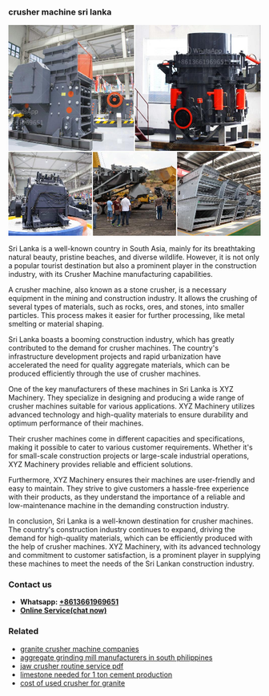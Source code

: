 <h3>crusher machine sri lanka</h3><img src='1708332722.jpg' alt=''><p>Sri Lanka is a well-known country in South Asia, mainly for its breathtaking natural beauty, pristine beaches, and diverse wildlife. However, it is not only a popular tourist destination but also a prominent player in the construction industry, with its Crusher Machine manufacturing capabilities.</p><p>A crusher machine, also known as a stone crusher, is a necessary equipment in the mining and construction industry. It allows the crushing of several types of materials, such as rocks, ores, and stones, into smaller particles. This process makes it easier for further processing, like metal smelting or material shaping.</p><p>Sri Lanka boasts a booming construction industry, which has greatly contributed to the demand for crusher machines. The country's infrastructure development projects and rapid urbanization have accelerated the need for quality aggregate materials, which can be produced efficiently through the use of crusher machines.</p><p>One of the key manufacturers of these machines in Sri Lanka is XYZ Machinery. They specialize in designing and producing a wide range of crusher machines suitable for various applications. XYZ Machinery utilizes advanced technology and high-quality materials to ensure durability and optimum performance of their machines.</p><p>Their crusher machines come in different capacities and specifications, making it possible to cater to various customer requirements. Whether it's for small-scale construction projects or large-scale industrial operations, XYZ Machinery provides reliable and efficient solutions.</p><p>Furthermore, XYZ Machinery ensures their machines are user-friendly and easy to maintain. They strive to give customers a hassle-free experience with their products, as they understand the importance of a reliable and low-maintenance machine in the demanding construction industry.</p><p>In conclusion, Sri Lanka is a well-known destination for crusher machines. The country's construction industry continues to expand, driving the demand for high-quality materials, which can be efficiently produced with the help of crusher machines. XYZ Machinery, with its advanced technology and commitment to customer satisfaction, is a prominent player in supplying these machines to meet the needs of the Sri Lankan construction industry.</p><h3>Contact us</h3><ul><li><strong>Whatsapp:&nbsp;<a href="https://wa.me/8613661969651">+8613661969651</a></strong></li><li><a href="https://swt.shibang-china.com/?git&amp;zhl&amp;crusher machine sri lanka"><strong>Online Service(chat now)</strong></a></li></ul><h3>Related</h3><ul><li><a href='granite crusher machine companies.md'>granite crusher machine companies</a></li><li><a href='aggregate grinding mill manufacturers in south philippines.md'>aggregate grinding mill manufacturers in south philippines</a></li><li><a href='jaw crusher routine service pdf.md'>jaw crusher routine service pdf</a></li><li><a href='limestone needed for 1 ton cement production.md'>limestone needed for 1 ton cement production</a></li><li><a href='cost of used crusher for granite.md'>cost of used crusher for granite</a></li></ul>